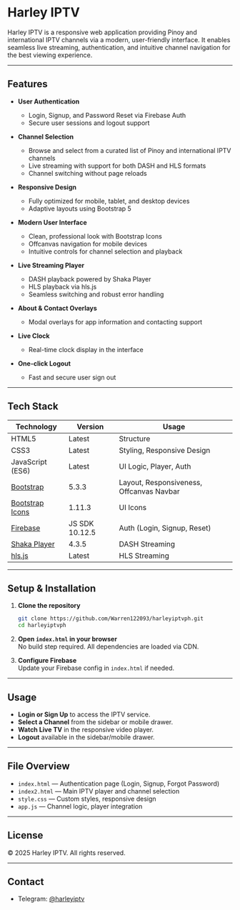 # Harley IPTV

Harley IPTV is a responsive web application providing Pinoy and international IPTV channels via a modern, user-friendly interface. It enables seamless live streaming, authentication, and intuitive channel navigation for the best viewing experience.

---

## Features

- **User Authentication**
  - Login, Signup, and Password Reset via Firebase Auth
  - Secure user sessions and logout support

- **Channel Selection**
  - Browse and select from a curated list of Pinoy and international IPTV channels
  - Live streaming with support for both DASH and HLS formats
  - Channel switching without page reloads

- **Responsive Design**
  - Fully optimized for mobile, tablet, and desktop devices
  - Adaptive layouts using Bootstrap 5

- **Modern User Interface**
  - Clean, professional look with Bootstrap Icons
  - Offcanvas navigation for mobile devices
  - Intuitive controls for channel selection and playback

- **Live Streaming Player**
  - DASH playback powered by Shaka Player
  - HLS playback via hls.js
  - Seamless switching and robust error handling

- **About & Contact Overlays**
  - Modal overlays for app information and contacting support

- **Live Clock**
  - Real-time clock display in the interface

- **One-click Logout**
  - Fast and secure user sign out

---

## Tech Stack

| Technology      | Version       | Usage                                     |
|-----------------|--------------|-------------------------------------------|
| HTML5           | Latest       | Structure                                 |
| CSS3            | Latest       | Styling, Responsive Design                |
| JavaScript (ES6)| Latest       | UI Logic, Player, Auth                    |
| [Bootstrap](https://getbootstrap.com/) | 5.3.3 | Layout, Responsiveness, Offcanvas Navbar |
| [Bootstrap Icons](https://icons.getbootstrap.com/) | 1.11.3 | UI Icons |
| [Firebase](https://firebase.google.com/) | JS SDK 10.12.5 | Auth (Login, Signup, Reset)                |
| [Shaka Player](https://github.com/shaka-project/shaka-player) | 4.3.5 | DASH Streaming                             |
| [hls.js](https://github.com/video-dev/hls.js/) | Latest | HLS Streaming                               |

---

## Setup & Installation

1. **Clone the repository**
    ```sh
    git clone https://github.com/Warren122093/harleyiptvph.git
    cd harleyiptvph
    ```

2. **Open `index.html` in your browser**  
   No build step required. All dependencies are loaded via CDN.

3. **Configure Firebase**  
   Update your Firebase config in `index.html` if needed.

---

## Usage

- **Login or Sign Up** to access the IPTV service.
- **Select a Channel** from the sidebar or mobile drawer.
- **Watch Live TV** in the responsive video player.
- **Logout** available in the sidebar/mobile drawer.

---

## File Overview

- `index.html` — Authentication page (Login, Signup, Forgot Password)
- `index2.html` — Main IPTV player and channel selection
- `style.css` — Custom styles, responsive design
- `app.js` — Channel logic, player integration

---

## License

© 2025 Harley IPTV. All rights reserved.

---

## Contact

- Telegram: [@harleyiptv](https://t.me/harleyiptv)

